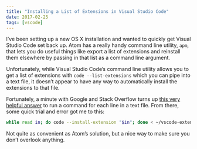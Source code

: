 ```yaml
---
title: "Installing a List of Extensions in Visual Studio Code"
date: 2017-02-25
tags: [vscode]
---
```


I’ve been setting up a new OS X installation and wanted to quickly get Visual Studio Code set back up. Atom has a really handy command line utility, `apm`, that lets you do useful things like export a list of extensions and reinstall them elsewhere by passing in that list as a command line argument.

Unfortunately, while Visual Studio Code’s command line utility allows you to get a list of extensions with `code --list-extensions` which you can pipe into a text file, it doesn’t appear to have any way to automatically install the extensions to that file.

Fortunately, a minute with Google and Stack Overflow turns up [this very helpful answer](http://stackoverflow.com/questions/13939038/how-do-you-run-a-command-for-each-line-of-a-file) to run a command for each line in a text file. From there, some quick trial and error got me to this:

```bash
while read in; do code --install-extension "$in"; done < ~/vscode-extensions.txt
```

Not quite as convenient as Atom’s solution, but a nice way to make sure you don’t overlook anything.

